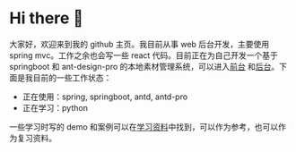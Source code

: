 # Hi there 👋

<!--
**wrote-code/wrote-code** is a ✨ _special_ ✨ repository because its `README.md` (this file) appears on your GitHub profile.

Here are some ideas to get you started:

- 🔭 I’m currently working on ...
- 🌱 I’m currently learning ...
- 👯 I’m looking to collaborate on ...
- 🤔 I’m looking for help with ...
- 💬 Ask me about ...
- 📫 How to reach me: ...
- 😄 Pronouns: ...
- ⚡ Fun fact: ...
-->

大家好，欢迎来到我的 github 主页。我目前从事 web 后台开发，主要使用 spring mvc。工作之余也会写一些 react 代码。目前正在为自己开发一个基于 springboot 和 ant-design-pro 的本地素材管理系统，可以进入[前台](https://github.com/wrote-code/media-ui) 和[后台](https://github.com/wrote-code/media)。下面是我目前的一些工作状态：

- 正在使用：spring, springboot, antd, antd-pro
- 正在学习：python

一些学习时写的 demo 和案例可以在[学习资料](https://github.com/tutorial-and-demo)中找到，可以作为参考，也可以作为复习资料。